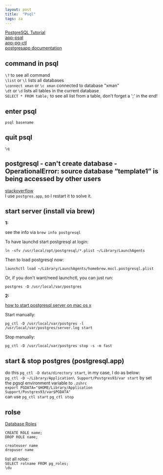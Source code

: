 ```yaml
---
layout: post
title:  "Psql"
tags: za
---
```


[PostgreSQL Tutorial](http://www.postgresqltutorial.com/)  
[app-psql](http://www.postgresql.org/docs/9.3/interactive/app-psql.html)  
[app-pg-ctl](http://www.postgresql.org/docs/9.3/static/app-pg-ctl.html)  
[postgresapp documentation](http://postgresapp.com/documentation)

## command in psql
`\?` to see all command  
`\list` or `\l` lists all databases  
`\connect xman` or `\c xman` connected to database "xman"  
`\dt` or `\d` lists all tables in the current database  
`SELECT * FROM table;` to see all list from a table, don't forget a ';' in the end!

## enter psql
`psql basename`

## quit psql
`\q`

## postgresql - can't create database - OperationalError: source database “template1” is being accessed by other users
[stackoverflow](http://stackoverflow.com/questions/14374726/postgresql-cant-create-database-operationalerror-source-database-template)  
I use `postgres.app`, so I restart it to solve it.

## start server (install via brew)
**1:** 

see the info via `brew info postgresql`

To have launchd start postgresql at login:

`ln -sfv /usr/local/opt/postgresql/*.plist ~/Library/LaunchAgents`

Then to load postgresql now:

`launchctl load ~/Library/LaunchAgents/homebrew.mxcl.postgresql.plist`

Or, if you don't want/need launchctl, you can just run:

`postgres -D /usr/local/var/postgres`

**2:** 

[how to start postgresql server on mac os x](http://stackoverflow.com/questions/7975556/)

Start manually:

`pg_ctl -D /usr/local/var/postgres -l /usr/local/var/postgres/server.log start`

Stop manually:

`pg_ctl -D /usr/local/var/postgres stop -s -m fast`

## start & stop postgres (postgresql.app)
do this `pg_ctl -D data/directory start`, in my case, I do as below:  
`pg_ctl -D ~/Library/Application\ Support/Postgres93/var start`
by set the pgsql environment variable to `.zshrc`  
`export PGDATA="$HOME/Library/Application Support/Postgres93/var$PGDATA"`  
can use `pg_ctl start` `pg_ctl stop`

## rolse
[Database Roles](http://www.postgresql.org/docs/9.3/static/database-roles.html)

`CREATE ROLE name;`  
`DROP ROLE name;`

`createuser name`  
`dropuser name`

list all rolse:  
`SELECT rolname FROM pg_roles;`  
`\du`